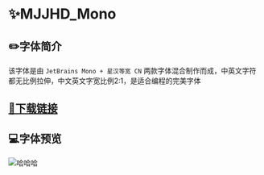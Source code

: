 # ✨MJJHD_Mono

## ✏️字体简介
该字体是由 `JetBrains Mono + 星汉等宽 CN` 两款字体混合制作而成，中英文字符都无比例拉伸，中文英文字宽比例2:1，是适合编程的完美字体

## [🔗下载链接](https://github.com/MJDILI/MJJHD_Mono/raw/main/MJJHDMono-Regular.ttf)

## 💻字体预览
![哈哈哈](https://github.com/MJDILI/MJJHD_Mono/blob/main/MJJHD_Mono_%E9%A2%84%E8%A7%88.png?raw=true)
